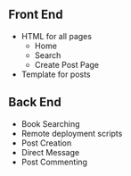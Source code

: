 Front End
---------
  - HTML for all pages
    - Home
    - Search
    - Create Post Page
  - Template for posts

Back End
--------
  - Book Searching
  - Remote deployment scripts
  - Post Creation
  - Direct Message
  - Post Commenting

